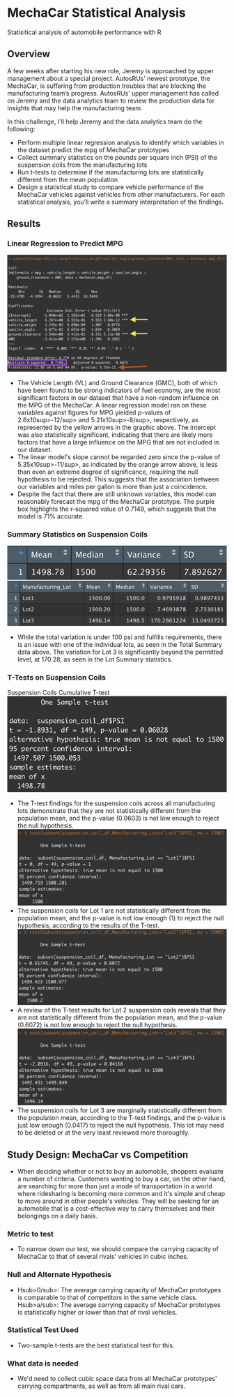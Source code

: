 # MechaCar Statistical Analysis
Statisitical analysis of automobile performance with R

## Overview
A few weeks after starting his new role, Jeremy is approached by upper management about a special project. AutosRUs’ newest prototype, the MechaCar, is suffering from production troubles that are blocking the manufacturing team’s progress. AutosRUs’ upper management has called on Jeremy and the data analytics team to review the production data for insights that may help the manufacturing team.

In this challenge, I'll help Jeremy and the data analytics team do the following:

 - Perform multiple linear regression analysis to identify which variables in the dataset predict the mpg of MechaCar prototypes
 - Collect summary statistics on the pounds per square inch (PSI) of the suspension coils from the manufacturing lots
 - Run t-tests to determine if the manufacturing lots are statistically different from the mean population
 - Design a statistical study to compare vehicle performance of the MechaCar vehicles against vehicles from other manufacturers. For each statistical analysis, you’ll write a summary interpretation of the findings.

## Results

### Linear Regression to Predict MPG
![Multiple Linear Regression on MPG](images/mpg_line_regres_summry.png)

* The Vehicle Length (VL) and Ground Clearance (GMC), both of which have been found to be strong indicators of fuel economy, are the most significant factors in our dataset that have a non-random influence on the MPG of the MechaCar. A linear regression model ran on these variables against figures for MPG yielded p-values of 2.6x10sup>-12/sup> and 5.21x10sup>-8/sup>, respectively, as represented by the yellow arrows in the graphic above. The intercept was also statistically significant, indicating that there are likely more factors that have a large influence on the MPG that are not included in our dataset.
* The linear model's slope cannot be regarded zero since the p-value of 5.35x10sup>-11/sup>, as indicated by the orange arrow above, is less than even an extreme degree of significance, requiring the null hypothesis to be rejected. This suggests that the association between our variables and miles per gallon is more than just a coincidence.
* Despite the fact that there are still unknown variables, this model can reasonably forecast the mpg of the MechaCar prototype. The purple box highlights the r-squared value of 0.7149, which suggests that the model is 71% accurate.

### Summary Statistics on Suspension Coils
![Suspension Coil Total Summary](images/sus_coil_tot_sum.png)
![Suspension Coil Lot Summary](images/sus_coil_lot_sum.png)
* While the total variation is under 100 psi and fulfills requirements, there is an issue with one of the individual lots, as seen in the Total Summary data above. The variation for Lot 3 is significantly beyond the permitted level, at 170.28, as seen in the Lot Summary statistics.

### T-Tests on Suspension Coils
Suspension Coils Cumulative T-test
![Suspension Coils Cumulative T-test](images/sus_coil_one_samp_ttest.png)
* The T-test findings for the suspension coils across all manufacturing lots demonstrate that they are not statistically different from the population mean, and the p-value (0.0603) is not low enough to reject the null hypothesis.
![Suspension Coil Lot 1 T-test](images/sus_coil_lot1_samp_ttest.png)
* The suspension coils for Lot 1 are not statistically different from the population mean, and the p-value is not low enough (1) to reject the null hypothesis, according to the results of the T-test.
![Suspension Coil Lot 2 T-test](images/sus_coil_lot2_samp_ttest.png)
* A review of the T-test results for Lot 2 suspension coils reveals that they are not statistically different from the population mean, and the p-value (0.6072) is not low enough to reject the null hypothesis.
![Suspension Coil Lot 3 T-test](images/sus_coil_lot3_samp_ttest.png)
* The suspension coils for Lot 3 are marginally statistically different from the population mean, according to the T-test findings, and the p-value is just low enough (0.0417) to reject the null hypothesis. This lot may need to be deleted or at the very least reviewed more thoroughly.

## Study Design: MechaCar vs Competition
 - When deciding whether or not to buy an automobile, shoppers evaluate a number of criteria. Customers wanting to buy a car, on the other hand, are searching for more than just a mode of transportation in a world where ridesharing is becoming more common and it's simple and cheap to move around in other people's vehicles. They will be seeking for an automobile that is a cost-effective way to carry themselves and their belongings on a daily basis.
### Metric to test
 - To narrow down our test, we should compare the carrying capacity of MechaCar to that of several rivals' vehicles in cubic inches.
### Null and Alternate Hypothesis
 - Hsub>0/sub>: The average carrying capacity of MechaCar prototypes is comparable to that of competitors in the same vehicle class. Hsub>a/sub>: The average carrying capacity of MechaCar prototypes is statistically higher or lower than that of rival vehicles.
### Statistical Test Used
 - Two-sample t-tests are the best statistical test for this.
### What data is needed
 - We'd need to collect cubic space data from all MechaCar prototypes' carrying compartments, as well as from all main rival cars.
